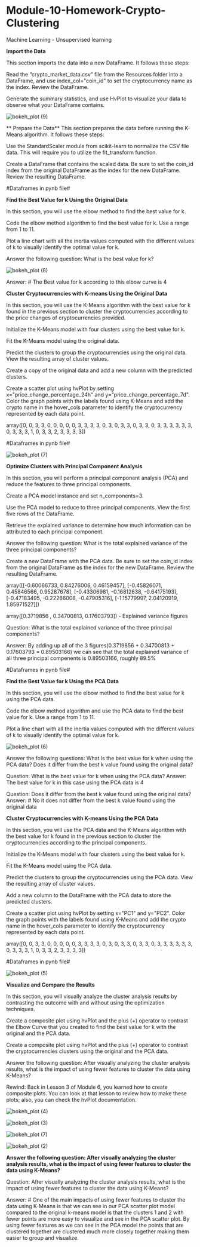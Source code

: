 # Module-10-Homework-Crypto-Clustering
Machine Learning - Unsupervised learning

**Import the Data**

This section imports the data into a new DataFrame. It follows these steps:

Read the “crypto_market_data.csv” file from the Resources folder into a DataFrame, and use index_col="coin_id" to set the cryptocurrency name as the index. Review the DataFrame.

Generate the summary statistics, and use HvPlot to visualize your data to observe what your DataFrame contains.

![bokeh_plot (9)](https://user-images.githubusercontent.com/117589787/216177720-77c8f864-7b04-41be-b246-80b8bfbe92ad.png)

** Prepare the Data**
This section prepares the data before running the K-Means algorithm. It follows these steps:

Use the StandardScaler module from scikit-learn to normalize the CSV file data. This will require you to utilize the fit_transform function.

Create a DataFrame that contains the scaled data. Be sure to set the coin_id index from the original DataFrame as the index for the new DataFrame. Review the resulting DataFrame.

#Dataframes in pynb file#

**Find the Best Value for k Using the Original Data**

In this section, you will use the elbow method to find the best value for k.

Code the elbow method algorithm to find the best value for k. Use a range from 1 to 11.

Plot a line chart with all the inertia values computed with the different values of k to visually identify the optimal value for k.

Answer the following question: What is the best value for k?

![bokeh_plot (8)](https://user-images.githubusercontent.com/117589787/216178813-e203c61b-5c5a-4723-ba5c-e50b5b79453b.png)

Answer: # The Best value for k according to this elbow curve is 4

**Cluster Cryptocurrencies with K-means Using the Original Data**

In this section, you will use the K-Means algorithm with the best value for k found in the previous section to cluster the cryptocurrencies according to the price changes of cryptocurrencies provided.

Initialize the K-Means model with four clusters using the best value for k.

Fit the K-Means model using the original data.

Predict the clusters to group the cryptocurrencies using the original data. View the resulting array of cluster values.

Create a copy of the original data and add a new column with the predicted clusters.

Create a scatter plot using hvPlot by setting x="price_change_percentage_24h" and y="price_change_percentage_7d". Color the graph points with the labels found using K-Means and add the crypto name in the hover_cols parameter to identify the cryptocurrency represented by each data point.

array([0, 0, 3, 3, 0, 0, 0, 0, 0, 3, 3, 3, 3, 0, 3, 0, 3, 3, 0, 3, 3, 0,
       3, 3, 3, 3, 3, 3, 0, 3, 3, 3, 1, 0, 3, 3, 2, 3, 3, 3, 3])

#Dataframes in pynb file#

![bokeh_plot (7)](https://user-images.githubusercontent.com/117589787/216179443-d4f05346-a4b2-453d-bcc1-47980955a21d.png)

**Optimize Clusters with Principal Component Analysis**

In this section, you will perform a principal component analysis (PCA) and reduce the features to three principal components.

Create a PCA model instance and set n_components=3.

Use the PCA model to reduce to three principal components. View the first five rows of the DataFrame.

Retrieve the explained variance to determine how much information can be attributed to each principal component.

Answer the following question: What is the total explained variance of the three principal components?

Create a new DataFrame with the PCA data. Be sure to set the coin_id index from the original DataFrame as the index for the new DataFrame. Review the resulting DataFrame.

array([[-0.60066733,  0.84276006,  0.46159457],
       [-0.45826071,  0.45846566,  0.95287678],
       [-0.43306981, -0.16812638, -0.64175193],
       [-0.47183495, -0.22266008, -0.47905316],
       [-1.15779997,  2.04120919,  1.85971527]])
       
array([0.3719856 , 0.34700813, 0.17603793]) - Explained variance figures

Question: What is the total explained variance of the three principal components?

Answer: By adding up all of the 3 figures(0.3719856 + 0.34700813 + 0.17603793 = 0.89503166) we can see that the total explained variance of all three principal compenents is 0.89503166, roughly 89.5%

#Dataframes in pynb file#

**Find the Best Value for k Using the PCA Data**

In this section, you will use the elbow method to find the best value for k using the PCA data.

Code the elbow method algorithm and use the PCA data to find the best value for k. Use a range from 1 to 11.

Plot a line chart with all the inertia values computed with the different values of k to visually identify the optimal value for k.

![bokeh_plot (6)](https://user-images.githubusercontent.com/117589787/216180432-388f99db-2042-42d3-9002-cba0149ce2e1.png)

Answer the following questions: What is the best value for k when using the PCA data? Does it differ from the best k value found using the original data?

Question: What is the best value for k when using the PCA data?
Answer: The best value for k in this case using the PCA data is 4

Question: Does it differ from the best k value found using the original data?
Answer: # No it does not differ from the best k value found using the original data

**Cluster Cryptocurrencies with K-means Using the PCA Data**

In this section, you will use the PCA data and the K-Means algorithm with the best value for k found in the previous section to cluster the cryptocurrencies according to the principal components.

Initialize the K-Means model with four clusters using the best value for k.

Fit the K-Means model using the PCA data.

Predict the clusters to group the cryptocurrencies using the PCA data. View the resulting array of cluster values.

Add a new column to the DataFrame with the PCA data to store the predicted clusters.

Create a scatter plot using hvPlot by setting x="PC1" and y="PC2". Color the graph points with the labels found using K-Means and add the crypto name in the hover_cols parameter to identify the cryptocurrency represented by each data point.

array([0, 0, 3, 3, 0, 0, 0, 0, 0, 3, 3, 3, 3, 0, 3, 0, 3, 3, 0, 3, 3, 0,
       3, 3, 3, 3, 3, 3, 0, 3, 3, 3, 1, 0, 3, 3, 2, 3, 3, 3, 3])
       
#Dataframes in pynb file#

![bokeh_plot (5)](https://user-images.githubusercontent.com/117589787/216181060-ce15605c-63cd-48ca-93dd-ea9b0c264018.png)

**Visualize and Compare the Results**

In this section, you will visually analyze the cluster analysis results by contrasting the outcome with and without using the optimization techniques.

Create a composite plot using hvPlot and the plus (+) operator to contrast the Elbow Curve that you created to find the best value for k with the original and the PCA data.

Create a composite plot using hvPlot and the plus (+) operator to contrast the cryptocurrencies clusters using the original and the PCA data.

Answer the following question: After visually analyzing the cluster analysis results, what is the impact of using fewer features to cluster the data using K-Means?

Rewind: Back in Lesson 3 of Module 6, you learned how to create composite plots. You can look at that lesson to review how to make these plots; also, you can check the hvPlot documentation.

![bokeh_plot (4)](https://user-images.githubusercontent.com/117589787/216181730-820979bc-5d35-4b4e-aa5f-0f1a766518ab.png)

![bokeh_plot (3)](https://user-images.githubusercontent.com/117589787/216181976-1e3d8b57-fd60-4f79-8a39-2a3391bd5748.png)

![bokeh_plot (7)](https://user-images.githubusercontent.com/117589787/216182316-19d1d4d8-c91d-4cc1-b876-6da57f9a7905.png)

![bokeh_plot (2)](https://user-images.githubusercontent.com/117589787/216182124-cc2c2294-07a1-40a8-a1eb-1b456a909436.png)

**Answer the following question: After visually analyzing the cluster analysis results, what is the impact of using fewer features to cluster the data using K-Means?**

Question: After visually analyzing the cluster analysis results, what is the impact of using fewer features to cluster the data using K-Means?

Answer: # One of the main impacts of using fewer features to cluster the data using K-Means is that we can see in our PCA scatter plot model compared to the original k-means model is that the clusters 1 and 2 with fewer points are more easy to visualize and see in the PCA scatter plot. By using fewer features as we can see in the PCA model the points that are clustered together are clustered much more closely together making them easier to group and visualize.




